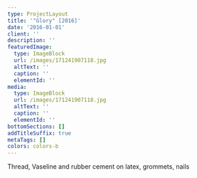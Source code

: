 ```yaml
---
type: ProjectLayout
title: '"Glory" [2016]'
date: '2016-01-01'
client: ''
description: ''
featuredImage:
  type: ImageBlock
  url: /images/171241907118.jpg
  altText: ''
  caption: ''
  elementId: ''
media:
  type: ImageBlock
  url: /images/171241907118.jpg
  altText: ''
  caption: ''
  elementId: ''
bottomSections: []
addTitleSuffix: true
metaTags: []
colors: colors-b
---
```

Thread, Vaseline and rubber cement on latex, grommets, nails
